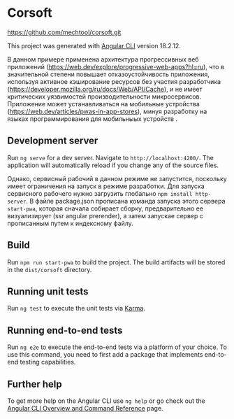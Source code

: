 # Corsoft

https://github.com/mechtool/corsoft.git

This project was generated with [Angular CLI](https://github.com/angular/angular-cli) version 18.2.12.

В данном примере применена архитектура прогрессивных веб приложений (https://web.dev/explore/progressive-web-apps?hl=ru), что в значительной степени повышает отказоустойчивость приложения, используя активное кэширование ресурсов без участия разработчика (https://developer.mozilla.org/ru/docs/Web/API/Cache), и не имеет 
критических уязвимостей производительности микросервисов. Приложение может устанавливаться на мобильные устройства (https://web.dev/articles/pwas-in-app-stores), минуя разработку на языках программирования для мобильныых устройств .

## Development server

Run `ng serve` for a dev server. Navigate to `http://localhost:4200/`. The application will automatically reload if you change any of the source files. 

Однако, сервисный рабочий в данном режиме не 
запустится, поскольку имеет ограничения на запуск в режиме разработки. Для запуска сервисного рабочего нужно загрузить глобально `npm install http-server`. В файле package.json прописана команда запуска этого сервера
`start-pwa`, которая сначала собирает сборку, предварительно ее визуализирует (ssr angular prerender), а затем запускае сервер с прописанным путем к индексному файлу.

## Build

Run `npm run start-pwa` to build the project. The build artifacts will be stored in the `dist/corsoft` directory.

## Running unit tests

Run `ng test` to execute the unit tests via [Karma](https://karma-runner.github.io).

## Running end-to-end tests

Run `ng e2e` to execute the end-to-end tests via a platform of your choice. To use this command, you need to first add a package that implements end-to-end testing capabilities.

## Further help

To get more help on the Angular CLI use `ng help` or go check out the [Angular CLI Overview and Command Reference](https://angular.dev/tools/cli) page.

